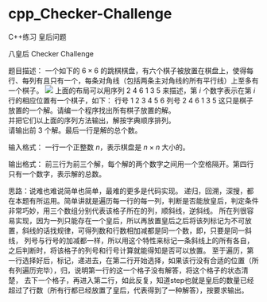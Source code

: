 # cpp_Checker-Challenge
C++练习 皇后问题

八皇后 Checker Challenge

题目描述：
一个如下的 $6 \times 6$ 的跳棋棋盘，有六个棋子被放置在棋盘上，使得每行、每列有且只有一个，每条对角线（包括两条主对角线的所有平行线）上至多有一个棋子。
![](https://cdn.luogu.com.cn/upload/image_hosting/3h71x0yf.png)
上面的布局可以用序列 $2\ 4\ 6\ 1\ 3\ 5$ 来描述，第 $i$ 个数字表示在第 $i$ 行的相应位置有一个棋子，如下：
行号 $1\ 2\ 3\ 4\ 5\ 6$
列号 $2\ 4\ 6\ 1\ 3\ 5$
这只是棋子放置的一个解。请编一个程序找出所有棋子放置的解。  
并把它们以上面的序列方法输出，解按字典顺序排列。  
请输出前 $3$ 个解。最后一行是解的总个数。

输入格式：
一行一个正整数 $n$，表示棋盘是 $n \times n$ 大小的。

输出格式：
前三行为前三个解，每个解的两个数字之间用一个空格隔开。第四行只有一个数字，表示解的总数。

思路：说难也难说简单也简单，最难的更多是代码实现。
递归，回溯，深搜，都在本题有所运用。简单讲就是遍历每一行的每一列，判断是否能放皇后，判定条件非常巧妙，用三个数组分别代表该格子所在的列，顺斜线，逆斜线。
所在列很容易实现，因为一列只能存在一个皇后，所以再放置皇后之后将该列标记为不可放置，斜线的话找规律，可得列数和行数相加减都是同一个数，即，只要是同一斜线，
列号与行号的加减都一样，所以用这个特性来标记一条斜线上的所有各自，之后判断时，将该格子的列号和行号计算就能得知是否可以放置。
至于遍历，第一行选择好后，标记，递进去，在第二行开始选择，如果该行没有合适的位置（所有列遍历完毕），归，说明第一行的这一个格子没有解答，将这个格子的状态清楚，
去下一个格子，再进入第二行，如此反复，知道step也就是皇后的数量已经超过了行数（所有行都已经放置了皇后，代表得到了一种解答），按要求输出。
